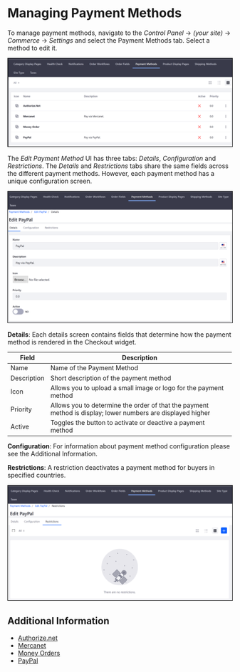 # Managing Payment Methods

To manage payment methods, navigate to the _Control Panel_ → _(your site)_ → _Commerce_ → _Settings_ and select the Payment Methods tab. Select a method to edit it.

<img src="./images/01.png" width="700px" style="border: #000000 1px solid;">

The _Edit Payment Method_ UI has three tabs: _Details_, _Configuration_ and _Restrictions_. The _Details_ and _Restrictions_ tabs share the same fields across the different payment methods. However, each payment method has a unique configuration screen.

<img src="./images/02.png" width="700px" style="border: #000000 1px solid;">

**Details**: Each details screen contains fields that determine how the payment method is rendered in the Checkout widget.

|Field | Description |
|----- | ----------- |
|Name  | Name of the Payment Method |
|Description | Short description of the payment method |
|Icon| Allows you to upload a small image or logo for the payment method |
|Priority | Allows you to determine the order of that the payment method is display; lower numbers are displayed higher|
|Active | Toggles the button to activate or deactive a payment method|  

**Configuration**: For information about payment method configuration please see the Additional Information.

**Restrictions**: A restriction deactivates a payment method for buyers in specified countries.

<img src="./images/03.png" width="700px" style="border: #000000 1px solid;">


## Additional Information

* [Authorize.net](../../../sales/payments/payment-methods/authorize.net/README.md)
* [Mercanet](../../../sales/payments/payment-methods/mercanet/README.md)
* [Money Orders](../../../sales/payments/payment-methods/money-orders/README.md)
* [PayPal](../../../sales/payments/payment-methods/paypal/README.md)
